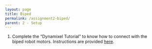 ```yaml
---
layout: page
title: Biped
permalink: /assignment2-biped/
parent: 2 - Setup
---
```


1. Complete the “Dynamixel Tutorial” to know how to connect with the biped robot motors. Instructions are provided [here](https://pvela.gatech.edu/classes/doku.php?id=dynamixel:main).